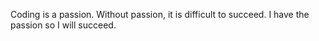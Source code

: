 Coding is a passion. Without passion, it is difficult to succeed. I have the passion so I will succeed.
